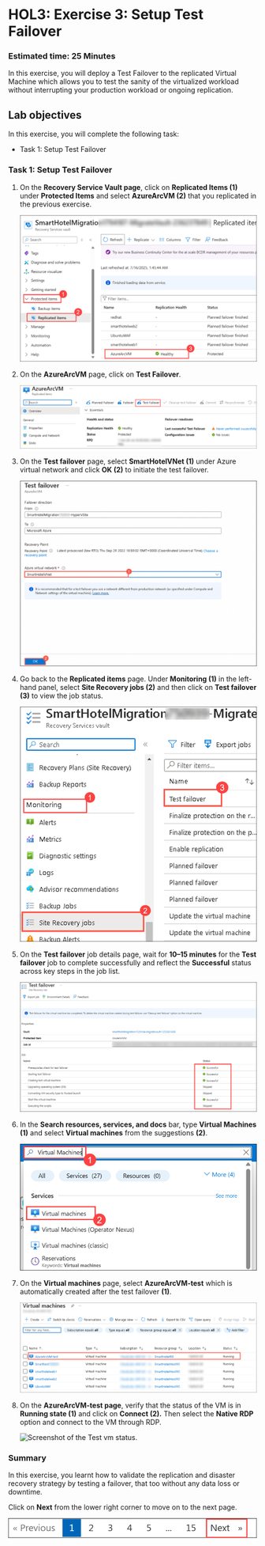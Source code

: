 
# HOL3: Exercise 3: Setup Test Failover


### Estimated time: 25 Minutes

In this exercise, you will deploy a Test Failover to the replicated Virtual Machine which allows you to test the sanity of the virtualized workload without interrupting your production workload or ongoing replication.

## Lab objectives

In this exercise, you will complete the following task:

- Task 1: Setup Test Failover

### Task 1: Setup Test Failover

1. On the **Recovery Service Vault page**, click on **Replicated Items (1)** under **Protected Items** and select **AzureArcVM (2)** that you replicated in the previous exercise.
   
    ![](Images/15-7-25-l11-1.png) 
   
1. On the **AzureArcVM** page, click on **Test Failover**.  

    ![](Images/15-7-25-l11-2.png) 
   
1. On the **Test failover** page, select **SmartHotelVNet (1)** under Azure virtual network and click **OK (2)** to initiate the test failover.

    ![Screenshot of the Test Failover page.](Images/hol3-e3-s4.png "Test Failover page") 
    
1. Go back to the **Replicated items** page. Under **Monitoring (1)** in the left-hand panel, select **Site Recovery jobs (2)** and then click on **Test failover (3)** to view the job status.

    ![](Images/15-7-25-l11-3-new.png) 

1.  On the **Test failover** job details page, wait for **10–15 minutes** for the **Test failover** job to complete successfully and reflect the **Successful** status across key steps in the job list.
   
    ![](Images/15-7-25-l11-4.png) 
  
1. In the **Search resources, services, and docs** bar, type **Virtual Machines** **(1)** and select **Virtual machines** from the suggestions **(2)**.

   ![](Images/15-7-25-l11-4.1.png) 

1. On the **Virtual machines** page, select **AzureArcVM-test** which is automatically created after the test failover **(1)**.

   ![](Images/15-7-25-l11-5.png) 
  
1. On the **AzureArcVM-test page**, verify that the status of the VM is in **Running state (1)** and click on **Connect (2).** Then select the **Native RDP** option and connect to the VM through RDP.    

    ![Screenshot of the Test vm status.](Images/HOL3E3S8.png "Test vm status") 

### Summary 

In this exercise, you learnt how to validate the replication and disaster recovery strategy by testing a failover, that too without any data loss or downtime.

Click on **Next** from the lower right corner to move on to the next page.

![](Images/14-next.png) 
